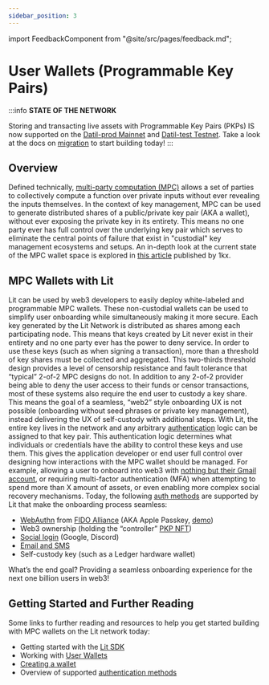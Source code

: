```yaml
---
sidebar_position: 3
---
```


import FeedbackComponent from "@site/src/pages/feedback.md";

# User Wallets (Programmable Key Pairs)

:::info
**STATE OF THE NETWORK**

Storing and transacting live assets with Programmable Key Pairs (PKPs) IS now supported on the [Datil-prod Mainnet](../network/networks/mainnet) and [Datil-test Testnet](../network/networks/testnet). Take a look at the docs on [migration](../network/migration-guide) to start building today!
:::

## Overview

Defined technically, [multi-party computation (MPC)](https://en.wikipedia.org/wiki/Secure_multi-party_computation) allows a set of parties to collectively compute a function over private inputs without ever revealing the inputs themselves. In the context of key management, MPC can be used to generate distributed shares of a public/private key pair (AKA a wallet), without ever exposing the private key in its entirety. This means no one party ever has full control over the underlying key pair which serves to eliminate the central points of failure that exist in "custodial" key management ecosystems and setups. An in-depth look at the current state of the MPC wallet space is explored in [this article](https://medium.com/1kxnetwork/wallets-91c7c3457578) published by 1kx.

## MPC Wallets with Lit

Lit can be used by web3 developers to easily deploy white-labeled and programmable MPC wallets. These non-custodial wallets can be used to simplify user onboarding while simultaneously making it more secure.
Each key generated by the Lit Network is distributed as shares among each participating node. This means that keys created by Lit never exist in their entirety and no one party ever has the power to deny service. In order to use these keys (such as when signing a transaction), more than a threshold of key shares must be collected and aggregated.
This two-thirds threshold design provides a level of censorship resistance and fault tolerance that “typical” 2-of-2 MPC designs do not. In addition to any 2-of-2 provider being able to deny the user access to their funds or censor transactions, most of these systems also require the end user to custody a key share. This means the goal of a seamless, “web2” style onboarding UX is not possible (onboarding without seed phrases or private key management), instead delivering the UX of self-custody with additional steps.
With Lit, the entire key lives in the network and any arbitrary [authentication](../sdk/wallets/auth-methods) logic can be assigned to that key pair. This authentication logic determines what individuals or credentials have the ability to control these keys and use them. This gives the application developer or end user full control over designing how interactions with the MPC wallet should be managed. For example, allowing a user to onboard into web3 with [nothing but their Gmail account](https://spark.litprotocol.com/wallet-abstraction-with-google-oauth/), or requiring multi-factor authentication (MFA) when attempting to spend more than X amount of assets, or even enabling more complex social recovery mechanisms. Today, the following [auth methods](../sdk/wallets/auth-methods) are supported by Lit that make the onboarding process seamless:

- [WebAuthn](../sdk/wallets/auth-methods#existing-supported-auth-methods) from [FIDO Alliance](../sdk/wallets/auth-methods/lit-auth-methods/web-authn) (AKA Apple Passkey, [demo](https://lit-pkp-auth-demo.vercel.app/))
- Web3 ownership (holding the “controller” [PKP NFT](https://explorer.litprotocol.com/mint-pkp))
- [Social login](../sdk/wallets/auth-methods/lit-auth-methods/social-login) (Google, Discord)
- [Email and SMS](../sdk/wallets/auth-methods/lit-auth-methods/email-sms)
- Self-custody key (such as a Ledger hardware wallet)

What’s the end goal? Providing a seamless onboarding experience for the next one billion users in web3!

## Getting Started and Further Reading

Some links to further reading and resources to help you get started building with MPC wallets on the Lit network today:

- Getting started with the [Lit SDK](../sdk/installation)
- Working with [User Wallets](../sdk/wallets/intro)
- [Creating a wallet](../sdk/wallets/minting)
- Overview of supported [authentication methods](../sdk/wallets/auth-methods)

<FeedbackComponent/>
